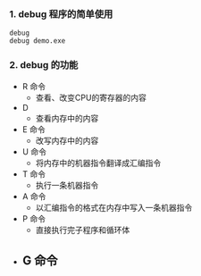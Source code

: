 ### 1. debug 程序的简单使用

```
debug
debug demo.exe
```

### 2. debug 的功能

- R 命令
    - 查看、改变CPU的寄存器的内容
- D
    -  查看内存中的内容
- E 命令
    -  改写内存中的内容
- U 命令
    - 将内存中的机器指令翻译成汇编指令
- T 命令
    - 执行一条机器指令
- A 命令
    - 以汇编指令的格式在内存中写入一条机器指令
- P 命令
    - 直接执行完子程序和循环体
- G 命令
    - 